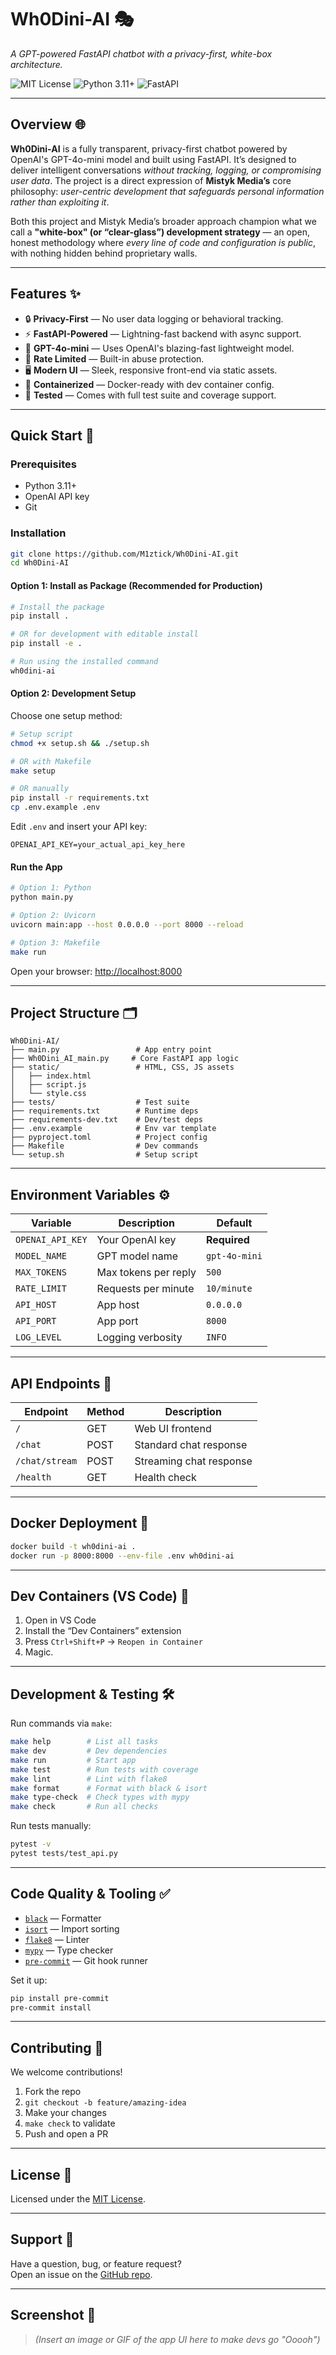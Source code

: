 # Wh0Dini-AI 🎭  
*A GPT-powered FastAPI chatbot with a privacy-first, white-box architecture.*

![MIT License](https://img.shields.io/badge/license-MIT-blue.svg)
![Python 3.11+](https://img.shields.io/badge/python-3.11%2B-blue)
![FastAPI](https://img.shields.io/badge/built%20with-FastAPI-009688.svg)

---

## Overview 🌐

**Wh0Dini-AI** is a fully transparent, privacy-first chatbot powered by OpenAI's GPT-4o-mini model and built using FastAPI. It’s designed to deliver intelligent conversations *without tracking, logging, or compromising user data*. The project is a direct expression of **Mistyk Media’s** core philosophy: *user-centric development that safeguards personal information rather than exploiting it*.

Both this project and Mistyk Media’s broader approach champion what we call a **"white-box" (or “clear-glass”) development strategy** — an open, honest methodology where *every line of code and configuration is public*, with nothing hidden behind proprietary walls.

---

## Features ✨

- 🔒 **Privacy-First** — No user data logging or behavioral tracking.
- ⚡ **FastAPI-Powered** — Lightning-fast backend with async support.
- 🧠 **GPT-4o-mini** — Uses OpenAI's blazing-fast lightweight model.
- 🔐 **Rate Limited** — Built-in abuse protection.
- 🖥️ **Modern UI** — Sleek, responsive front-end via static assets.
- 🐳 **Containerized** — Docker-ready with dev container config.
- 🧪 **Tested** — Comes with full test suite and coverage support.

---

## Quick Start 🚀

### Prerequisites

- Python 3.11+
- OpenAI API key
- Git

### Installation

```bash
git clone https://github.com/M1ztick/Wh0Dini-AI.git
cd Wh0Dini-AI
```

#### Option 1: Install as Package (Recommended for Production)

```bash
# Install the package
pip install .

# OR for development with editable install
pip install -e .

# Run using the installed command
wh0dini-ai
```

#### Option 2: Development Setup

Choose one setup method:

```bash
# Setup script
chmod +x setup.sh && ./setup.sh

# OR with Makefile
make setup

# OR manually
pip install -r requirements.txt
cp .env.example .env
```

Edit `.env` and insert your API key:

```env
OPENAI_API_KEY=your_actual_api_key_here
```

#### Run the App

```bash
# Option 1: Python
python main.py

# Option 2: Uvicorn
uvicorn main:app --host 0.0.0.0 --port 8000 --reload

# Option 3: Makefile
make run
```

Open your browser: [http://localhost:8000](http://localhost:8000)

---

## Project Structure 🗂️

```
Wh0Dini-AI/
├── main.py                 # App entry point
├── Wh0Dini_AI_main.py     # Core FastAPI app logic
├── static/                 # HTML, CSS, JS assets
│   ├── index.html
│   ├── script.js
│   └── style.css
├── tests/                  # Test suite
├── requirements.txt        # Runtime deps
├── requirements-dev.txt    # Dev/test deps
├── .env.example            # Env var template
├── pyproject.toml          # Project config
├── Makefile                # Dev commands
└── setup.sh                # Setup script
```

---

## Environment Variables ⚙️

| Variable          | Description                  | Default         |
|------------------|------------------------------|-----------------|
| `OPENAI_API_KEY` | Your OpenAI key              | **Required**    |
| `MODEL_NAME`     | GPT model name               | `gpt-4o-mini`   |
| `MAX_TOKENS`     | Max tokens per reply         | `500`           |
| `RATE_LIMIT`     | Requests per minute          | `10/minute`     |
| `API_HOST`       | App host                     | `0.0.0.0`       |
| `API_PORT`       | App port                     | `8000`          |
| `LOG_LEVEL`      | Logging verbosity            | `INFO`          |

---

## API Endpoints 📡

| Endpoint         | Method | Description               |
|------------------|--------|---------------------------|
| `/`              | GET    | Web UI frontend           |
| `/chat`          | POST   | Standard chat response    |
| `/chat/stream`   | POST   | Streaming chat response   |
| `/health`        | GET    | Health check              |

---

## Docker Deployment 🐳

```bash
docker build -t wh0dini-ai .
docker run -p 8000:8000 --env-file .env wh0dini-ai
```

---

## Dev Containers (VS Code) 🧪

1. Open in VS Code  
2. Install the “Dev Containers” extension  
3. Press `Ctrl+Shift+P` → `Reopen in Container`  
4. Magic.

---

## Development & Testing 🛠️

Run commands via `make`:

```bash
make help        # List all tasks
make dev         # Dev dependencies
make run         # Start app
make test        # Run tests with coverage
make lint        # Lint with flake8
make format      # Format with black & isort
make type-check  # Check types with mypy
make check       # Run all checks
```

Run tests manually:

```bash
pytest -v
pytest tests/test_api.py
```

---

## Code Quality & Tooling ✅

- [`black`](https://github.com/psf/black) — Formatter  
- [`isort`](https://pycqa.github.io/isort/) — Import sorting  
- [`flake8`](https://flake8.pycqa.org) — Linter  
- [`mypy`](http://mypy-lang.org) — Type checker  
- [`pre-commit`](https://pre-commit.com) — Git hook runner

Set it up:

```bash
pip install pre-commit
pre-commit install
```

---

## Contributing 🤝

We welcome contributions!

1. Fork the repo  
2. `git checkout -b feature/amazing-idea`  
3. Make your changes  
4. `make check` to validate  
5. Push and open a PR

---

## License 📄

Licensed under the [MIT License](./LICENSE).

---

## Support 💬

Have a question, bug, or feature request?  
Open an issue on the [GitHub repo](https://github.com/YOUR-USERNAME/Wh0Dini-AI/issues).

---

## Screenshot 📸

> *(Insert an image or GIF of the app UI here to make devs go "Ooooh")*
